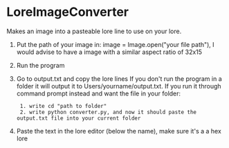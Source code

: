 # LoreImageConverter
Makes an image into a pasteable lore line to use on your lore.

1. Put the path of your image in: image = Image.open("your file path"), I would advise to have a image with a similar aspect ratio of 32x15
2. Run the program
3. Go to output.txt and copy the lore lines
    If you don't run the program in a folder it will output it to Users/yourname/output.txt.
    If you run it through command prompt instead and want the file in your folder:
   
        1. write cd "path to folder"
        2. write python converter.py, and now it should paste the output.txt file into your current folder
5. Paste the text in the lore editor (below the name), make sure it's a a hex lore
